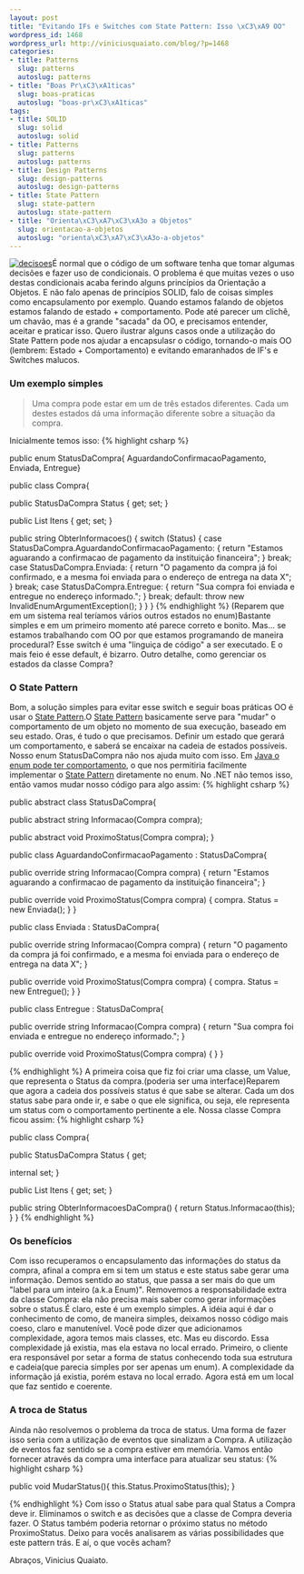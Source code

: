 ```yaml
--- 
layout: post
title: "Evitando IFs e Switches com State Pattern: Isso \xC3\xA9 OO"
wordpress_id: 1468
wordpress_url: http://viniciusquaiato.com/blog/?p=1468
categories: 
- title: Patterns
  slug: patterns
  autoslug: patterns
- title: "Boas Pr\xC3\xA1ticas"
  slug: boas-praticas
  autoslug: "boas-pr\xC3\xA1ticas"
tags: 
- title: SOLID
  slug: solid
  autoslug: solid
- title: Patterns
  slug: patterns
  autoslug: patterns
- title: Design Patterns
  slug: design-patterns
  autoslug: design-patterns
- title: State Pattern
  slug: state-pattern
  autoslug: state-pattern
- title: "Orienta\xC3\xA7\xC3\xA3o a Objetos"
  slug: orientacao-a-objetos
  autoslug: "orienta\xC3\xA7\xC3\xA3o-a-objetos"
---
```

[![](http://viniciusquaiato.com/images_posts/decisoes-150x150.jpg "decisoes")](http://viniciusquaiato.com/images_posts/decisoes.jpg)É normal que o código de um software tenha que tomar algumas decisões e fazer uso de condicionais. O problema é que muitas vezes o uso destas condicionais acaba ferindo alguns princípios da Orientação a Objetos. E não falo apenas de princípios SOLID, falo de coisas simples como encapsulamento por exemplo. Quando estamos falando de objetos estamos falando de estado + comportamento. Pode até parecer um clichê, um chavão, mas é a grande "sacada" da OO, e precisamos entender, aceitar e praticar isso. Quero ilustrar alguns casos onde a utilização do State Pattern pode nos ajudar a encapsulasr o código, tornando-o mais OO (lembrem: Estado + Comportamento) e evitando emaranhados de IF's e Switches malucos.

### Um exemplo simples
<blockquote>Uma compra pode estar em um de três estados diferentes. Cada um destes estados dá uma informação diferente sobre a situação da compra.</blockquote>Inicialmente temos isso:
{% highlight csharp %}

public enum StatusDaCompra{    AguardandoConfirmacaoPagamento,    Enviada,    Entregue}


public class Compra{    

public StatusDaCompra Status { get;
    set;
    }
    
public List<itemcompra> Itens { get;
    set;
    }
    
public string ObterInformacoes()    {        switch (Status)        {            case StatusDaCompra.AguardandoConfirmacaoPagamento:                {
return "Estamos aguarando a confirmacao de pagamento da instituição financeira";
    }
                break;
    case StatusDaCompra.Enviada:                {
return                        "O pagamento da compra já foi confirmado, e a mesma foi enviada para o endereço de entrega na data X";
    }
                break;
    case StatusDaCompra.Entregue:                {
return "Sua compra foi enviada e entregue no endereço informado.";
    }
                break;
    default:                throw new InvalidEnumArgumentException();
    }
    }
}
</itemcompra>
{% endhighlight %}
(Reparem que em um sistema real teríamos vários outros estados no enum)Bastante simples e em um primeiro momento até parece correto e bonito. Mas... se estamos trabalhando com OO por que estamos programando de maneira procedural? Esse switch é uma "linguiça de código" a ser executado. E o mais feio é esse default, é bizarro. Outro detalhe, como gerenciar os estados da classe Compra?

### O State Pattern
Bom, a solução simples para evitar esse switch e seguir boas práticas OO é usar o [State Pattern](http://en.wikipedia.org/wiki/State_pattern).O [State Pattern](http://en.wikipedia.org/wiki/State_pattern) basicamente serve para "mudar" o comportamento de um objeto no momento de sua execução, baseado em seu estado. Oras, é tudo o que precisamos. Definir um estado que gerará um comportamento, e saberá se encaixar na cadeia de estados possíveis. Nosso enum StatusDaCompra não nos ajuda muito com isso. Em [Java o enum pode ter comportamento](http://download.oracle.com/javase/tutorial/java/javaOO/enum.html), o que nos permitiria facilmente implementar o [State Pattern](http://www.dofactory.com/Patterns/PatternState.aspx#_self2) diretamente no enum. No .NET não temos isso, então vamos mudar nosso código para algo assim:
{% highlight csharp %}

public abstract class StatusDaCompra{    

public abstract string Informacao(Compra compra);
    
public abstract void ProximoStatus(Compra compra);
    }


public class AguardandoConfirmacaoPagamento : StatusDaCompra{    

public override string Informacao(Compra compra)    {
return "Estamos aguarando a confirmacao de pagamento da instituição financeira";
    }
    
public override void ProximoStatus(Compra compra)    {        compra. Status = new Enviada();
    }
}


public class Enviada : StatusDaCompra{    

public override string Informacao(Compra compra)    {
return "O pagamento da compra já foi confirmado, e a mesma foi enviada para o endereço de entrega na data X";
    }
    
public override void ProximoStatus(Compra compra)    {        compra. Status = new Entregue();
    }
}


public class Entregue : StatusDaCompra{    

public override string Informacao(Compra compra)    {
return "Sua compra foi enviada e entregue no endereço informado.";
    }
    
public override void ProximoStatus(Compra compra)    {    }
}

{% endhighlight %}
A primeira coisa que fiz foi criar uma classe, um Value, que representa o Status da compra.(poderia ser uma interface)Reparem que agora a cadeia dos possíveis status é que sabe se alterar. Cada um dos status sabe para onde ir, e sabe o que ele significa, ou seja, ele representa um status com o comportamento pertinente a ele. Nossa classe Compra ficou assim:
{% highlight csharp %}

public class Compra{    

public StatusDaCompra Status { get;
    
internal set;
    }
    
public List<itemcompra> Itens { get;
    set;
    }
    
public string ObterInformacoesDaCompra()    {
return Status.Informacao(this);
    }
}
</itemcompra>
{% endhighlight %}


### Os benefícios
Com isso recuperamos o encapsulamento das informações do status da compra, afinal a compra em si tem um status e este status sabe gerar uma informação. Demos sentido ao status, que passa a ser mais do que um "label para um inteiro (a.k.a Enum)". Removemos a responsabilidade extra da classe Compra: ela não precisa mais saber como gerar informações sobre o status.É claro, este é um exemplo simples. A idéia aqui é dar o conhecimento de como, de maneira simples, deixamos nosso código mais coeso, claro e manutenível. Você pode dizer que adicionamos complexidade, agora temos mais classes, etc. Mas eu discordo. Essa complexidade já existia, mas ela estava no local errado. Primeiro, o cliente era responsável por setar a forma de status conhecendo toda sua estrutura e cadeia(que parecia simples por ser apenas um enum). A complexidade da informação já existia, porém estava no local errado. Agora está em um local que faz sentido e coerente.

### A troca de Status
Ainda não resolvemos o problema da troca de status. Uma forma de fazer isso seria com a utilização de eventos que sinalizam a Compra. A utilização de eventos faz sentido se a compra estiver em memória. Vamos então fornecer através da compra uma interface para atualizar seu status:
{% highlight csharp %}

public void MudarStatus(){    this.Status.ProximoStatus(this);
    }

{% endhighlight %}
Com isso o Status atual sabe para qual Status a Compra deve ir. Eliminamos o switch e as decisões que a classe de Compra deveria fazer. O Status também poderia retornar o próximo status no método ProximoStatus. Deixo para vocês analisarem as várias possibilidades que este pattern trás. E aí, o que vocês acham?

Abraços,
Vinicius Quaiato.
